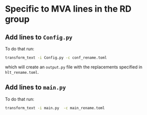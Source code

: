 # Specific to MVA lines in the RD group

## Add lines to `Config.py`

To do that run:

```bash
transform_text -i Config.py -c conf_rename.toml
```

which will create an `output.py` file with the replacements specified in `hlt_rename.toml`.

## Add lines to `main.py`

To do that run:

```bash
transform_text -i main.py  -c main_rename.toml
```

